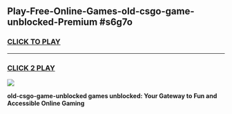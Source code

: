 
## Play-Free-Online-Games-old-csgo-game-unblocked-Premium #s6g7o
<h3>
<a href="https://premium.freeplayer.one?title=old-csgo-game-unblocked&ref=8M">CLICK TO PLAY</a></h3>
<hr>

<h3>
<a href="https://premium.freeplayer.one?title=old-csgo-game-unblocked&ref=8M">CLICK 2 PLAY</a>
  
</h3>

<a href="https://premium.freeplayer.one?title=old-csgo-game-unblocked&ref=8M"><img src="https://clearcache.store/games.png"></a>


**old-csgo-game-unblocked games unblocked: Your Gateway to Fun and Accessible Online Gaming**
